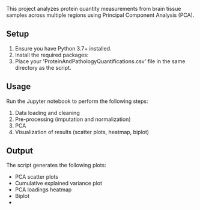 This project analyzes protein quantity measurements from brain tissue samples across multiple regions using Principal Component Analysis (PCA).

## Setup

1. Ensure you have Python 3.7+ installed.
2. Install the required packages:
3. Place your 'ProteinAndPathologyQuantifications.csv' file in the same directory as the script.

## Usage

Run the Jupyter notebook to perform the following steps:

1. Data loading and cleaning
2. Pre-processing (imputation and normalization)
3. PCA
4. Visualization of results (scatter plots, heatmap, biplot)

## Output

The script generates the following plots:
- PCA scatter plots
- Cumulative explained variance plot
- PCA loadings heatmap
- Biplot
- 
